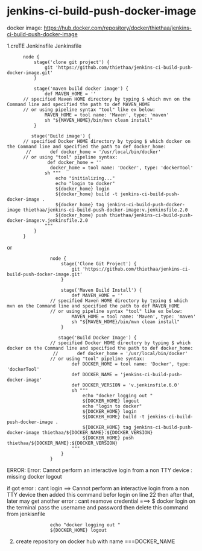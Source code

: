 # jenkins-ci-build-push-docker-image

docker image: https://hub.docker.com/repository/docker/thiethaa/jenkins-ci-build-push-docker-image

1.creTE  Jenkinsfile
Jenkinsfile

          node {
              stage('clone git project') {
                  git 'https://github.com/thiethaa/jenkins-ci-build-push-docker-image.git'
              }

              stage('maven build docker image') {
                  def MAVEN_HOME = ''
          // specified Maven HOME directory by typing $ which mvn on the Command line and specified the path to def MAVEN_HOME
          // or using pipeline syntax "tool" like ex below:
                  MAVEN_HOME = tool name: 'Maven', type: 'maven'
                  sh "${MAVEN_HOME}/bin/mvn clean install"
              }

             stage('Build image') {
          // specified Docker HOME directory by typing $ which docker on the Command line and specified the path to def docker_home:
           //       def docker_home = '/usr/local/bin/docker'
          // or using "tool" pipeline syntax:
                   def docker_home = ''
                    docker_home = tool name: 'Docker', type: 'dockerTool'
                  sh """
                      echo "initializing..."
                      echo "login to docker"
                      ${docker_home} login
                      ${docker_home} build -t jenkins-ci-build-push-docker-image .
                      ${docker_home} tag jenkins-ci-build-push-docker-image thiethaa/jenkins-ci-build-push-docker-image:v.jenkinsfile.2.0
                      ${docker_home} push thiethaa/jenkins-ci-build-push-docker-image:v.jenkinsfile.2.0
                  """
              }
          }

or


                    node {
                        stage('Clone Git Project') {
                            git 'https://github.com/thiethaa/jenkins-ci-build-push-docker-image.git'
                        }

                        stage('Maven Build Install') {
                            def MAVEN_HOME = ''
                    // specified Maven HOME directory by typing $ which mvn on the Command line and specified the path to def MAVEN_HOME
                    // or using pipeline syntax "tool" like ex below:
                            MAVEN_HOME = tool name: 'Maven', type: 'maven'
                            sh "${MAVEN_HOME}/bin/mvn clean install"
                        }

                       stage('Build Docker Image') {
                    // specified Docker HOME directory by typing $ which docker on the Command line and specified the path to def docker_home:
                     //       def docker_home = '/usr/local/bin/docker'
                    // or using "tool" pipeline syntax:
                            def DOCKER_HOME = tool name: 'Docker', type: 'dockerTool'
                            def DOCKER_NAME = 'jenkins-ci-build-push-docker-image'
                            def DOCKER_VERSION = 'v.jenkinsfile.6.0'
                            sh """
                                echo "docker logging out "
                                ${DOCKER_HOME} logout
                                echo "login to docker"
                                ${DOCKER_HOME} login
                                ${DOCKER_HOME} build -t jenkins-ci-build-push-docker-image .
                                ${DOCKER_HOME} tag jenkins-ci-build-push-docker-image thiethaa/${DOCKER_NAME}:${DOCKER_VERSION}
                                ${DOCKER_HOME} push thiethaa/${DOCKER_NAME}:${DOCKER_VERSION}
                            """
                        }
                    }


ERROR: Error: Cannot perform an interactive login from a non TTY device : missing docker logout

if got error : cant login ==> Cannot perform an interactive login from a non TTY device then added this command befor login on line 22
then after that, later may get another error : cant reamove credential ===> $ docker login on the terminal pass the username and password then delete this command from jenkisnfile
                    
                    echo "docker logging out "
                    ${DOCKER_HOME} logout


2. create repository on docker hub with name ===DOCKER_NAME



